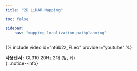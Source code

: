 ```yaml
---
title: "2D LiDAR Mapping"

toc: false

sidebar:
    nav: "mapping_localization_pathplanning"
---
```





{% include video id="nt6b2z_FLeo" provider="youtube" %}

**사용센서 :** GL310 20Hz 2대 (앞, 뒤)  
{: .notice--info}